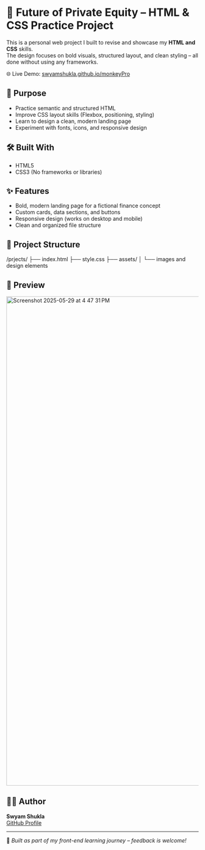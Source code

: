 # 🧠 Future of Private Equity – HTML & CSS Practice Project

This is a personal web project I built to revise and showcase my **HTML and CSS** skills.  
The design focuses on bold visuals, structured layout, and clean styling – all done without using any frameworks.

🌐 Live Demo: 
 [swyamshukla.github.io/monkeyPro](https://swyamshukla.github.io/monkeyPro/) 

## 🎯 Purpose

- Practice semantic and structured HTML
- Improve CSS layout skills (Flexbox, positioning, styling)
- Learn to design a clean, modern landing page
- Experiment with fonts, icons, and responsive design

## 🛠️ Built With

- HTML5
- CSS3 (No frameworks or libraries)

## ✨ Features

- Bold, modern landing page for a fictional finance concept
- Custom cards, data sections, and buttons
- Responsive design (works on desktop and mobile)
- Clean and organized file structure

## 📂 Project Structure
/prjects/
├── index.html
├── style.css
├── assets/
│ └── images and design elements


## 📸 Preview


<img width="1280" alt="Screenshot 2025-05-29 at 4 47 31 PM" src="https://github.com/user-attachments/assets/49071de3-281a-4a30-9f4c-85694c95e69f" />


## 🙋‍♂️ Author

**Swyam Shukla**  
[GitHub Profile](https://github.com/swyamshukla)

---

📌 *Built as part of my front-end learning journey – feedback is welcome!*


